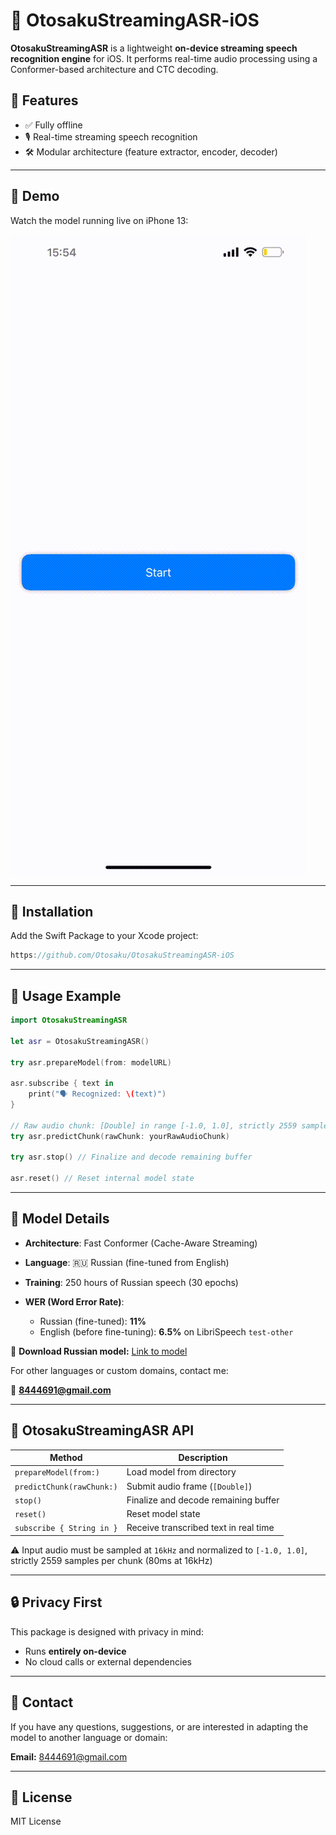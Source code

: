 # 🧠 OtosakuStreamingASR-iOS

**OtosakuStreamingASR** is a lightweight **on-device streaming speech recognition engine** for iOS. It performs real-time audio processing using a Conformer-based architecture and CTC decoding.

## 🚀 Features

* ✅ Fully offline
* 🎙 Real-time streaming speech recognition
* 🛠 Modular architecture (feature extractor, encoder, decoder)

---
## 🎥 Demo

Watch the model running live on iPhone 13:

![Demo running on iPhone](Media/demo.gif)

---

## 📆 Installation

Add the Swift Package to your Xcode project:

```swift
https://github.com/Otosaku/OtosakuStreamingASR-iOS
```

---

## 🧰 Usage Example

```swift
import OtosakuStreamingASR
                                                                                                
let asr = OtosakuStreamingASR()

try asr.prepareModel(from: modelURL)

asr.subscribe { text in
    print("🗣 Recognized: \(text)")
}

// Raw audio chunk: [Double] in range [-1.0, 1.0], strictly 2559 samples per chunk (80ms at 16kHz)
try asr.predictChunk(rawChunk: yourRawAudioChunk)

try asr.stop() // Finalize and decode remaining buffer

asr.reset() // Reset internal model state
```

---

## 🧠 Model Details

* **Architecture**: Fast Conformer (Cache-Aware Streaming)
* **Language**: 🇷🇺 Russian (fine-tuned from English)
* **Training**: 250 hours of Russian speech (30 epochs)
* **WER (Word Error Rate)**:

  * Russian (fine-tuned): **11%**
  * English (before fine-tuning): **6.5%** on LibriSpeech `test-other`

🔗 **Download Russian model:**
[Link to model](https://drive.google.com/file/d/1rcrEwXFU_DTmW5KCv7nQ7h0SbFFnS9yu/view?usp=sharing)

For other languages or custom domains, contact me:

📧 **[8444691@gmail.com](mailto:8444691@gmail.com)**

---

## 🧵 OtosakuStreamingASR API

| Method                    | Description                           |
| ------------------------- | ------------------------------------- |
| `prepareModel(from:)`     | Load model from directory             |
| `predictChunk(rawChunk:)` | Submit audio frame (`[Double]`)       |
| `stop()`                  | Finalize and decode remaining buffer  |
| `reset()`                 | Reset model state                     |
| `subscribe { String in }` | Receive transcribed text in real time |

⚠️ Input audio must be sampled at `16kHz` and normalized to `[-1.0, 1.0]`, strictly 2559 samples per chunk (80ms at 16kHz)

---

## 🔒 Privacy First

This package is designed with privacy in mind:

* Runs **entirely on-device**
* No cloud calls or external dependencies

---

## 📩 Contact

If you have any questions, suggestions, or are interested in adapting the model to another language or domain:

**Email:** [8444691@gmail.com](mailto:8444691@gmail.com)

---

## 📄 License

MIT License

